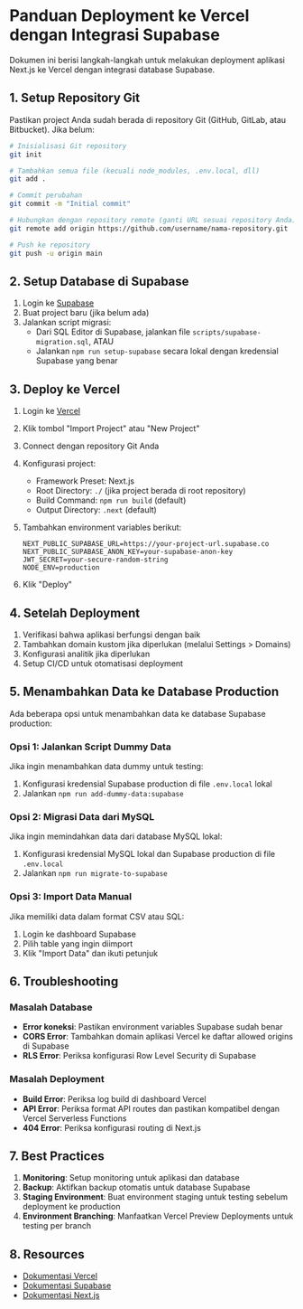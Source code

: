 # Panduan Deployment ke Vercel dengan Integrasi Supabase

Dokumen ini berisi langkah-langkah untuk melakukan deployment aplikasi Next.js ke Vercel dengan integrasi database Supabase.

## 1. Setup Repository Git

Pastikan project Anda sudah berada di repository Git (GitHub, GitLab, atau Bitbucket). Jika belum:

```bash
# Inisialisasi Git repository
git init

# Tambahkan semua file (kecuali node_modules, .env.local, dll)
git add .

# Commit perubahan
git commit -m "Initial commit"

# Hubungkan dengan repository remote (ganti URL sesuai repository Anda)
git remote add origin https://github.com/username/nama-repository.git

# Push ke repository
git push -u origin main
```

## 2. Setup Database di Supabase

1. Login ke [Supabase](https://app.supabase.com)
2. Buat project baru (jika belum ada)
3. Jalankan script migrasi:
   - Dari SQL Editor di Supabase, jalankan file `scripts/supabase-migration.sql`, ATAU
   - Jalankan `npm run setup-supabase` secara lokal dengan kredensial Supabase yang benar

## 3. Deploy ke Vercel

1. Login ke [Vercel](https://vercel.com)
2. Klik tombol "Import Project" atau "New Project"
3. Connect dengan repository Git Anda
4. Konfigurasi project:
   - Framework Preset: Next.js
   - Root Directory: `./` (jika project berada di root repository)
   - Build Command: `npm run build` (default)
   - Output Directory: `.next` (default)

5. Tambahkan environment variables berikut:
   ```
   NEXT_PUBLIC_SUPABASE_URL=https://your-project-url.supabase.co
   NEXT_PUBLIC_SUPABASE_ANON_KEY=your-supabase-anon-key
   JWT_SECRET=your-secure-random-string
   NODE_ENV=production
   ```

6. Klik "Deploy"

## 4. Setelah Deployment

1. Verifikasi bahwa aplikasi berfungsi dengan baik
2. Tambahkan domain kustom jika diperlukan (melalui Settings > Domains)
3. Konfigurasi analitik jika diperlukan
4. Setup CI/CD untuk otomatisasi deployment

## 5. Menambahkan Data ke Database Production

Ada beberapa opsi untuk menambahkan data ke database Supabase production:

### Opsi 1: Jalankan Script Dummy Data

Jika ingin menambahkan data dummy untuk testing:

1. Konfigurasi kredensial Supabase production di file `.env.local` lokal
2. Jalankan `npm run add-dummy-data:supabase`

### Opsi 2: Migrasi Data dari MySQL

Jika ingin memindahkan data dari database MySQL lokal:

1. Konfigurasi kredensial MySQL lokal dan Supabase production di file `.env.local`
2. Jalankan `npm run migrate-to-supabase`

### Opsi 3: Import Data Manual

Jika memiliki data dalam format CSV atau SQL:

1. Login ke dashboard Supabase
2. Pilih table yang ingin diimport
3. Klik "Import Data" dan ikuti petunjuk

## 6. Troubleshooting

### Masalah Database

- **Error koneksi**: Pastikan environment variables Supabase sudah benar
- **CORS Error**: Tambahkan domain aplikasi Vercel ke daftar allowed origins di Supabase
- **RLS Error**: Periksa konfigurasi Row Level Security di Supabase

### Masalah Deployment

- **Build Error**: Periksa log build di dashboard Vercel
- **API Error**: Periksa format API routes dan pastikan kompatibel dengan Vercel Serverless Functions
- **404 Error**: Periksa konfigurasi routing di Next.js

## 7. Best Practices

1. **Monitoring**: Setup monitoring untuk aplikasi dan database
2. **Backup**: Aktifkan backup otomatis untuk database Supabase
3. **Staging Environment**: Buat environment staging untuk testing sebelum deployment ke production
4. **Environment Branching**: Manfaatkan Vercel Preview Deployments untuk testing per branch

## 8. Resources

- [Dokumentasi Vercel](https://vercel.com/docs)
- [Dokumentasi Supabase](https://supabase.com/docs)
- [Dokumentasi Next.js](https://nextjs.org/docs)
